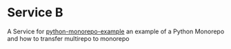 # Service B
A Service for [python-monorepo-example](https://github.com/yaelgreen/python-monorepo-example)
an example of a Python Monorepo and how to transfer multirepo to monorepo